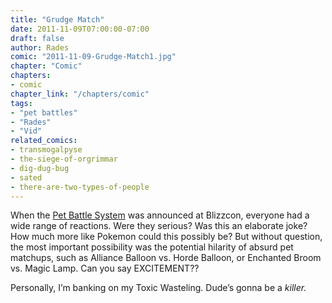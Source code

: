 ```yaml
---
title: "Grudge Match"
date: 2011-11-09T07:00:00-07:00
draft: false
author: Rades
comic: "2011-11-09-Grudge-Match1.jpg"
chapter: "Comic"
chapters:
- comic
chapter_link: "/chapters/comic"
tags: 
- "pet battles" 
- "Rades"
- "Vid"
related_comics: 
- transmogalpyse
- the-siege-of-orgrimmar
- dig-dug-bug
- sated
- there-are-two-types-of-people
---
```

When the [Pet Battle System](https://us.battle.net/wow/en/game/mists-of-pandaria/feature/pet-battle) was announced at Blizzcon, everyone had a wide range of reactions. Were they serious? Was this an elaborate joke? How much more like Pokemon could this possibly be? But without question, the most important possibility was the potential hilarity of absurd pet matchups, such as Alliance Balloon vs. Horde Balloon, or Enchanted Broom vs. Magic Lamp. Can you say EXCITEMENT??


Personally, I’m banking on my Toxic Wasteling. Dude’s gonna be a *killer.*

